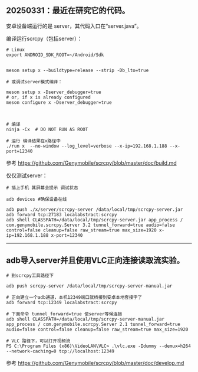 ## 20250331：最近在研究它的代码。

安卓设备端运行的是 server，其代码入口在“server.java”。



编译运行scrcpy（包括server）：

```
# Linux
export ANDROID_SDK_ROOT=~/Android/Sdk


meson setup x --buildtype=release --strip -Db_lto=true

# 或调试server模式编译：

meson setup x -Dserver_debugger=true
# or, if x is already configured
meson configure x -Dserver_debugger=true



# 编译
ninja -Cx  # DO NOT RUN AS ROOT

# 运行 编译结果在x路径中
./run x  --no-window --log_level=verbose --x-ip=192.168.1.188 --x-port=12340

```

参考 <https://github.com/Genymobile/scrcpy/blob/master/doc/build.md>








仅仅测试server：

```
# 插上手机 其屏幕会提示 调试状态

adb devices #确保设备在线

adb push ./x/server/scrcpy-server /data/local/tmp/scrcpy-server.jar
adb forward tcp:27183 localabstract:scrcpy
adb shell CLASSPATH=/data/local/tmp/scrcpy-server.jar app_process / com.genymobile.scrcpy.Server 3.2 tunnel_forward=true audio=false control=false cleanup=false raw_stream=true max_size=1920 x-ip=192.168.1.188 x-port=12340

```





---

## adb导入server并且使用VLC正向连接读取流实验。

```
# 到scrcpy工具路径下

adb push scrcpy-server /data/local/tmp/scrcpy-server-manual.jar

# 正向建立一个adb通道，本机12349端口就桥接到安卓本地套接字了
adb forward tcp:12349 localabstract:scrcpy

# 下面命令 tunnel_forward=true 使server等候连接
adb shell CLASSPATH=/data/local/tmp/scrcpy-server-manual.jar app_process / com.genymobile.scrcpy.Server 2.1 tunnel_forward=true audio=false control=false cleanup=false raw_stream=true max_size=1920

# VLC 路径下，可以打开视频流
PS C:\Program Files (x86)\VideoLAN\VLC> .\vlc.exe -Idummy --demux=h264 --network-caching=0 tcp://localhost:12349

```
参考 <https://github.com/Genymobile/scrcpy/blob/master/doc/develop.md>

